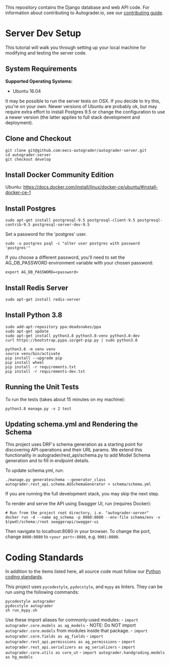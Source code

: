 This repository contains the Django database and web API code.
For information about contributing to Autograder.io, see our
[contributing guide](https://github.com/eecs-autograder/autograder.io/blob/master/CONTRIBUTING.md).

# Server Dev Setup

This tutorial will walk you through setting up your local machine for modifying
and testing the server code.

## System Requirements

**Supported Operating Systems:**
- Ubuntu 16.04

It may be possible to run the server tests on OSX.
If you decide to try this, you're on your own.
Newer versions of Ubuntu are probably ok, but may require extra effort to
install Postgres 9.5 or change the configuration to use a newer version
(the latter applies to full stack development and deployment).

## Clone and Checkout
```
git clone git@github.com:eecs-autograder/autograder-server.git
cd autograder-server
git checkout develop
```

## Install Docker Community Edition
Ubuntu: https://docs.docker.com/install/linux/docker-ce/ubuntu/#install-docker-ce-1

## Install Postgres
```
sudo apt-get install postgresql-9.5 postgresql-client-9.5 postgresql-contrib-9.5 postgresql-server-dev-9.5
```
Set a password for the 'postgres' user.
```
sudo -u postgres psql -c "alter user postgres with password 'postgres'"
```
If you choose a different password, you'll need to set the AG_DB_PASSWORD
environment variable with your chosen password:
```
export AG_DB_PASSWORD=<password>
```

## Install Redis Server
```
sudo apt-get install redis-server
```

## Install Python 3.8
```
sudo add-apt-repository ppa:deadsnakes/ppa
sudo apt-get update
sudo apt-get install python3.8 python3.8-venv python3.8-dev
curl https://bootstrap.pypa.io/get-pip.py | sudo python3.8

python3.8 -m venv venv
source venv/bin/activate
pip install --upgrade pip
pip install wheel
pip install -r requirements.txt
pip install -r requirements-dev.txt
```

## Running the Unit Tests
To run the tests (takes about 15 minutes on my machine):
```
python3.8 manage.py -v 2 test
```

## Updating schema.yml and Rendering the Schema
This project uses DRF's schema generation as a starting point for discovering
API operations and their URL params. We extend this functionality in
autograder/rest_api/schema.py to add Model Schema generation and to fill in
endpoint details.

To update schema.yml, run:
```
./manage.py generateschema --generator_class autograder.rest_api.schema.AGSchemaGenerator > schema/schema.yml
```

If you are running the full development stack, you may skip the next step.

To render and serve the API using Swagger UI, run (requires Docker):
```
# Run from the project root directory, i.e. "autograder-server"
docker run -d --name ag_schema -p 8080:8080 --env-file schema/env -v $(pwd)/schema:/root swaggerapi/swagger-ui
```
Then navigate to localhost:8080 in your browser. To change the port, change `8080:8080` to `<your port>:8080`, e.g. `9001:8080`.

# Coding Standards
In addition to the items listed here, all source code must follow our
[Python coding standards](https://github.com/eecs-autograder/autograder.io/blob/master/coding_standards_python.md).

This project uses `pycodestyle`, `pydocstyle`, and `mypy` as linters. They can
be run using the following commands:
```
pycodestyle autograder
pydocstyle autograder
sh run_mypy.sh
```

Use these import aliases for commonly-used modules:
    - `import autograder.core.models as ag_models`
        - NOTE: Do NOT import `autograder.core.models` from modules inside
        that package.
    - `import autograder.core.fields as ag_fields`
    - `import autograder.rest_api.permissions as ag_permissions`
    - `import autograder.rest_api.serializers as ag_serializers`
    - `import autograder.core.utils as core_ut`
    - `import autograder.handgrading.models as hg_models`
